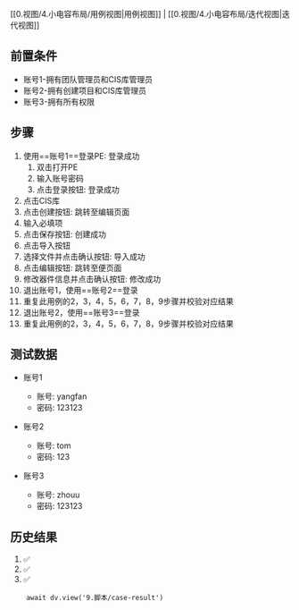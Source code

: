 [[0.视图/4.小电容布局/用例视图|用例视图]] | [[0.视图/4.小电容布局/迭代视图|迭代视图]]

## 前置条件

- 账号1-拥有团队管理员和CIS库管理员
- 账号2-拥有创建项目和CIS库管理员
- 账号3-拥有所有权限

## 步骤

1. 使用==账号1==登录PE: 登录成功
	1. 双击打开PE
	2. 输入账号密码
	3. 点击登录按钮: 登录成功
2. 点击CIS库
3. 点击创建按钮: 跳转至编辑页面
4. 输入必填项
5. 点击保存按钮: 创建成功
6. 点击导入按钮
7. 选择文件并点击确认按钮: 导入成功
8. 点击编辑按钮: 跳转至便页面
9. 修改器件信息并点击确认按钮: 修改成功
10. 退出账号1，使用==账号2==登录
11. 重复此用例的2，3，4，5，6，7，8，9步骤并校验对应结果
12. 退出账号2，使用==账号3==登录
13. 重复此用例的2，3，4，5，6，7，8，9步骤并校验对应结果

## 测试数据

- 账号1
	- 账号: yangfan
	- 密码: 123123

- 账号2
	- 账号: tom
	- 密码: 123

- 账号3
	- 账号: zhouu
	- 密码: 123123

## 历史结果
1. ✅
2. ✅
3. ✅
```dataviewjs
    await dv.view('9.脚本/case-result')
```
